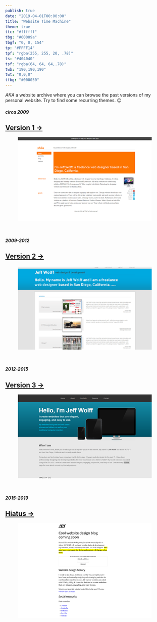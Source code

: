 ```yaml
---
publish: true
date: "2019-04-01T00:00:00"
title: "Website Time Machine"
theme: true
ttc: "#ffffff"
tbg: "#00009a"
tbgf: "0, 0, 154"
tp: "#FFFF14"
tpf: "rgba(255, 255, 20, .78)"
ts: "#404040"
tsf: "rgba(64, 64, 64,.78)"
twb: "190,190,190"
twt: "0,0,0"
tfbg: "#000050"
---
```


_AKA_ a website archive where you can browse the past versions of my personal website. Try to find some recurring themes. 😉

##### circa 2009
## <a href="https://jeff-wolff.github.io/v1" target="_blank">Version 1 &rarr;</a>
<figure>
  <a href="https://jeff-wolff.github.io/v1" target="_blank" class="no-style"><img src="./jw-version-1.png" alt=""></a>
</figure>

<p>&nbsp;</p>

##### 2009-2012
## <a href="https://jeff-wolff.github.io/v2" target="_blank">Version 2 &rarr;</a>
<figure>
  <a href="https://jeff-wolff.github.io/v2" target="_blank" class="no-style"><img src="./jw-version-2.png" alt=""></a>
</figure>

<p>&nbsp;</p>

##### 2012-2015
## <a href="https://jeff-wolff.github.io/v3" target="_blank">Version 3 &rarr;</a>
<figure>
  <a href="https://jeff-wolff.github.io/v3" target="_blank" class="no-style"><img src="./jw-version-3.png" alt=""></a>
</figure>

<p>&nbsp;</p>

##### 2015-2019
## <a href="https://jeff-wolff.github.io/" target="_blank">Hiatus &rarr;</a>
<figure>
    <a href="https://jeff-wolff.github.io/" target="_blank" class="no-style"><img src="./jw-version-3-5.gif" alt=""></a>
</figure>






